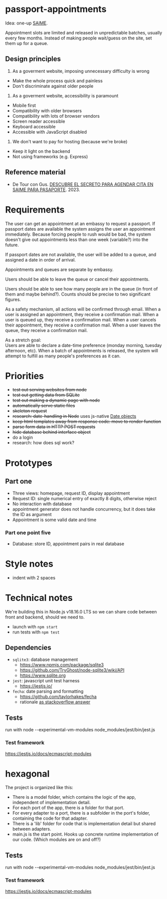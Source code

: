 # passport-appointments
Idea: one-up [SAIME](https://siic.saime.gob.ve/).

Appointment slots are limited and released in unpredictable batches, usually every few months.
Instead of making people wait/guess on the site, set them up for a queue.

## Design principles
1. As a goverment website, imposing unnecessary difficulty is wrong
  - Make the whole process quick and painless
  - Don't discriminate against older people
1. As a goverment website, accessibility is paramount
  - Mobile first
  - Compatibility with older browsers
  - Compatibility with lots of browser vendors
  - Screen reader accessible
  - Keyboard accessible
  - Accessible with JavaScript disabled
1. We don't want to pay for hosting (because we're broke)
  - Keep it light on the backend
  - Not using frameworks (e.g. Express)

## Reference material
- De Tour con Gus. [DESCUBRE EL SECRETO PARA AGENDAR CITA EN SAIME PARA PASAPORTE][gus-2023]. 2023.

[gus-2023]: https://www.youtube.com/watch?v=eMAREtM5IWI

# Requirements
The user can get an appointment at an embassy to request a passport.
If passport dates are available the system assigns the user an appointment immediately.
Because forcing people to rush would be bad, the system doesn't give out appointments less than one week (variable?) into the future.

If passport dates are not available, the user will be added to a queue, and assigned a date in order of arrival.

Appointments and queues are separate by embassy.

Users should be able to leave the queue or cancel their appointments.

Users should be able to see how many people are in the queue (in front of them and maybe behind?).
Counts should be precise to two significant figures.

As a safety mechanism, all actions will be confirmed through email.
When a user is assigned an appointment, they receive a confirmation mail.
When a user is queued up, they receive a confirmation mail.
When a user cancels their appointment, they receive a confirmation mail.
When a user leaves the queue, they receive a confirmation mail.

As a stretch goal:  
Users are able to declare a date-time preference (monday morning, tuesday afternoon, etc).
When a batch of appointments is released, the system will attempt to fulfill as many people's preferences as it can.

# Priorities
- ~~test out serving websites from node~~
- ~~test out getting data from SQLite~~
- ~~test out making a dynamic page with node~~
- ~~automatically serve static files~~
- ~~skeleton request~~
- ~~research: date-handling in Node~~ uses js-native [Date objects][date]
- ~~keep html templates away from response code: move to render function~~
- ~~parse form data in HTTP POST requests~~
- ~~hide database behind interface object~~
- do a login
- research: how does sql work?

[date]: https://developer.mozilla.org/en-US/docs/Web/JavaScript/Reference/Global_Objects/Date

# Prototypes
## Part one
- Three views: homepage, request ID, display appointment
- Request ID: single numerical entry of exactly 8 digits, otherwise reject
- No interaction with database
- appointment generator does not handle concurrency, but it does take the ID as argument
- Appointment is some valid date and time

### Part one point five
- Database: store ID, appointment pairs in real database

# Style notes
- indent with 2 spaces

# Technical notes
We're building this in Node.js v18.16.0 LTS so we can share code between front and backend, should we need to.

- launch with `npm start`
- run tests with `npm test`

## Dependencies

- `sqlite3`: database management
  - https://www.npmjs.com/package/sqlite3
  - https://github.com/TryGhost/node-sqlite3/wiki/API
  - https://www.sqlite.org
- `jest`: javascript unit test harness
  - https://jestjs.io/
- `fecha`: date parsing and formatting
  - https://github.com/taylorhakes/fecha
  - rationale [as stackoverflow answer][so-fecha]

[so-fecha]: https://stackoverflow.com/questions/5129624/convert-js-date-time-to-mysql-datetime

## Tests

run with
node --experimental-vm-modules node_modules/jest/bin/jest.js

### Test framework
https://jestjs.io/docs/ecmascript-modules

# hexagonal
The project is organized like this:

- There is a model folder, which contains the logic of the app, independent of implementation detail.
- For each port of the app, there is a folder for that port.
- For every adapter to a port, there is a subfolder in the port's folder, containing the code for that adapter.
- There is a 'lib' folder for code that is implementation detail but shared between adapters.
- main.js is the start point. Hooks up concrete runtime implementation of our code. (Which modules are on and off?)
## Tests

run with
node --experimental-vm-modules node_modules/jest/bin/jest.js

### Test framework
https://jestjs.io/docs/ecmascript-modules
